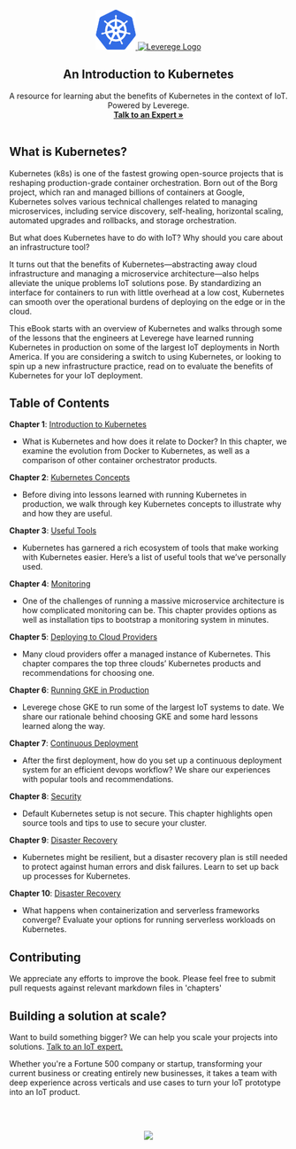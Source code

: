 <p align="center">
    <a href="https://cloud.google.com/">
        <img src="https://raw.githubusercontent.com/kubernetes/kubernetes/master/logo/logo.png" alt="Kubernetes Logo" width=72 height=72 />
    </a>
    <a href="https://www.leverege.com">
        <img src="https://storage.googleapis.com/avr-iot-media/lvg-logo.png" alt="Leverege Logo" width=72 height=72 href="https://www.leverege.com/"/>
    </a>
    <h2 align="center">An Introduction to Kubernetes</h2>
    <p align="center">
        A resource for learning abut the benefits of Kubernetes in the context of IoT. Powered by Leverege.
        <br>
        <a href="https://www.leverege.com/contact-us"><strong>Talk to an Expert »</strong></a>
        <br>
        <br>
    </p>
</p>

## What is Kubernetes?
Kubernetes (k8s) is one of the fastest growing open-source projects that is reshaping production-grade container orchestration. Born out of the Borg project, which ran and managed billions of containers at Google, Kubernetes solves various technical challenges related to managing microservices, including service discovery, self-healing, horizontal scaling, automated upgrades and rollbacks, and storage orchestration. 

But what does Kubernetes have to do with IoT? Why should you care about an infrastructure tool?

It turns out that the benefits of Kubernetes—abstracting away cloud infrastructure and managing a microservice architecture—also helps alleviate the unique problems IoT solutions pose. By standardizing an interface for containers to run with little overhead at a low cost, Kubernetes can smooth over the operational burdens of deploying on the edge or in the cloud. 

This eBook starts with an overview of Kubernetes and walks through some of the lessons that the engineers at Leverege have learned running Kubernetes in production on some of the largest IoT deployments in North America. If you are considering a switch to using Kubernetes, or looking to spin up a new infrastructure practice, read on to evaluate the benefits of Kubernetes for your IoT deployment. 

## Table of Contents
**Chapter 1**: [Introduction to Kubernetes](https://github.com/Leverege/kubernetes-book/blob/master/chapters/%5BChapter%201%5D%20introduction.md)
- What is Kubernetes and how does it relate to Docker? In this chapter, we examine the evolution from Docker to Kubernetes, as well as a comparison of other container orchestrator products. 

**Chapter 2**: [Kubernetes Concepts](https://github.com/Leverege/kubernetes-book/blob/master/chapters/%5BChapter%202%5D%20concepts.md)
- Before diving into lessons learned with running Kubernetes in production, we walk through key Kubernetes concepts to illustrate why and how they are useful. 

**Chapter 3**: [Useful Tools](https://github.com/Leverege/kubernetes-book/blob/master/chapters/%5BChapter%203%5D%20tools.md)
- Kubernetes has garnered a rich ecosystem of tools that make working with Kubernetes easier. Here’s a list of useful tools that we’ve personally used. 

**Chapter 4**: [Monitoring](https://github.com/Leverege/kubernetes-book/blob/master/chapters/%5BChapter%204%5D%20monitoring.md)
- One of the challenges of running a massive microservice architecture is how complicated monitoring can be. This chapter provides options as well as installation tips to bootstrap a monitoring system in minutes. 

**Chapter 5**: [Deploying to Cloud Providers](https://github.com/Leverege/kubernetes-book/blob/master/chapters/%5BChapter%205%5D%20managed-services.md)
- Many cloud providers offer a managed instance of Kubernetes. This chapter compares the top three clouds’ Kubernetes products and recommendations for choosing one. 

**Chapter 6**: [Running GKE in Production](https://github.com/Leverege/kubernetes-book/blob/master/chapters/%5BChapter%206%5D%20gke-in-production.md)
- Leverege chose GKE to run some of the largest IoT systems to date. We share our rationale behind choosing GKE and some hard lessons learned along the way. 

**Chapter 7**: [Continuous Deployment](https://github.com/Leverege/kubernetes-book/blob/master/chapters/%5BChapter%207%5D%20continuous-deployment.md)
- After the first deployment, how do you set up a continuous deployment system for an efficient devops workflow? We share our experiences with popular tools and recommendations. 

**Chapter 8**: [Security](https://github.com/Leverege/kubernetes-book/blob/master/chapters/%5BChapter%208%5D%20security.md)
- Default Kubernetes setup is not secure. This chapter highlights open source tools and tips to use to secure your cluster. 

**Chapter 9**: [Disaster Recovery](https://github.com/Leverege/kubernetes-book/blob/master/chapters/%5BChapter%209%5D%20disaster-recovery.md)
- Kubernetes might be resilient, but a disaster recovery plan is still needed to protect against human errors and disk failures. Learn to set up back up processes for Kubernetes. 

**Chapter 10**: [Disaster Recovery](https://github.com/Leverege/kubernetes-book/blob/master/chapters/%5BChapter%2010%5D%20serverless.md)
- What happens when containerization and serverless frameworks converge? Evaluate your options for running serverless workloads on Kubernetes. 

## Contributing

We appreciate any efforts to improve the book. Please feel free to submit pull requests against relevant markdown files in 'chapters'


## Building a solution at scale?

Want to build something bigger? We can help you scale your projects into solutions. [Talk to an IoT expert.](https://www.leverege.com/contact-us)

Whether you're a Fortune 500 company or startup, transforming your current business or creating entirely new businesses, it takes a team with deep experience across verticals and use cases to turn your IoT prototype into an IoT product.

<br></br>

<p align="center"> 
  <a href="https://www.leverege.com/">
   <img src="https://storage.googleapis.com/avr-iot-media/lvg-logo-wide.png" height="25">
  </a>
</p>
